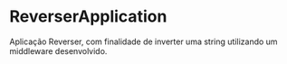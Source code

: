 # ReverserApplication
Aplicação Reverser, com finalidade de inverter uma string utilizando um middleware desenvolvido.
